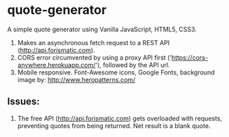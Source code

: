 # quote-generator

A simple quote generator using Vanilla JavaScript, HTML5, CSS3.

1. Makes an asynchronous fetch request to a REST API (http://api.forismatic.com).
2. CORS error circumvented by using a proxy API first ('https://cors-anywhere.herokuapp.com/'), followed by the API url.
3. Mobile responsive. Font-Awesome icons, Google Fonts, background image by: http://www.heropatterns.com/

## Issues:
1. The free API (http://api.forismatic.com) gets overloaded with requests, preventing quotes from being returned. Net result is a blank quote. 
